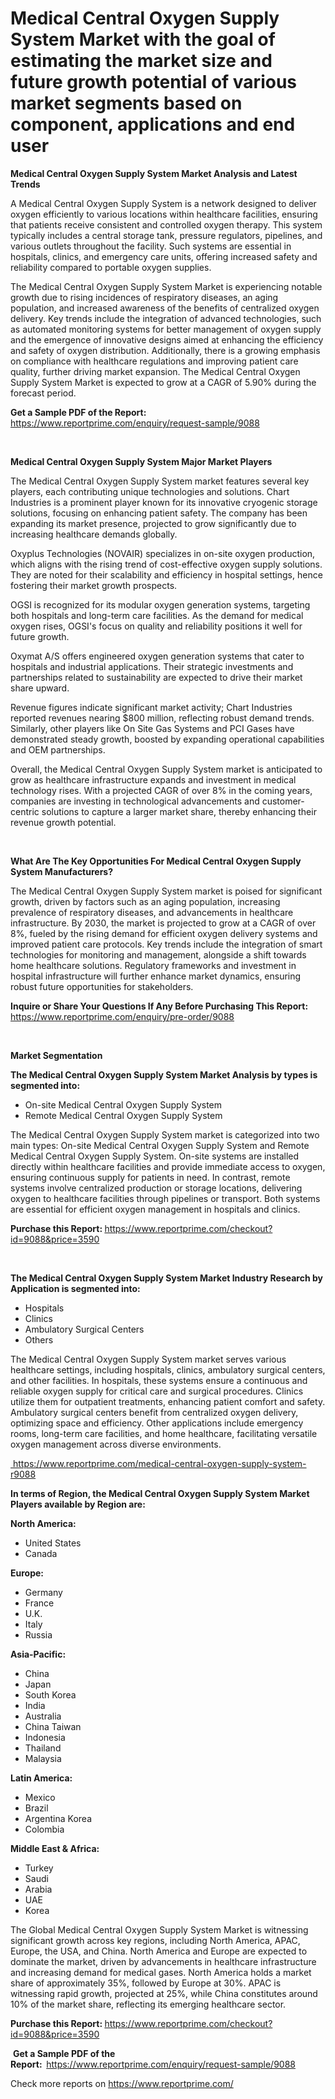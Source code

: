 <p><h1>Medical Central Oxygen Supply System Market with the goal of estimating the market size and future growth potential of various market segments based on component, applications and end user</h1></p><p><strong>Medical Central Oxygen Supply System Market Analysis and Latest Trends</strong></p>
<p><p>A Medical Central Oxygen Supply System is a network designed to deliver oxygen efficiently to various locations within healthcare facilities, ensuring that patients receive consistent and controlled oxygen therapy. This system typically includes a central storage tank, pressure regulators, pipelines, and various outlets throughout the facility. Such systems are essential in hospitals, clinics, and emergency care units, offering increased safety and reliability compared to portable oxygen supplies.</p><p>The Medical Central Oxygen Supply System Market is experiencing notable growth due to rising incidences of respiratory diseases, an aging population, and increased awareness of the benefits of centralized oxygen delivery. Key trends include the integration of advanced technologies, such as automated monitoring systems for better management of oxygen supply and the emergence of innovative designs aimed at enhancing the efficiency and safety of oxygen distribution. Additionally, there is a growing emphasis on compliance with healthcare regulations and improving patient care quality, further driving market expansion. The Medical Central Oxygen Supply System Market is expected to grow at a CAGR of 5.90% during the forecast period.</p></p>
<p><strong>Get a Sample PDF of the Report:&nbsp;</strong> <a href="https://www.reportprime.com/enquiry/request-sample/9088?utm_campaign=3061&utm_medium=2&utm_source=Github&utm_content=ia&utm_term=20032025&utm_id=medical-central-oxygen-supply-system">https://www.reportprime.com/enquiry/request-sample/9088</a></p>
<p>&nbsp;</p>
<p><strong>Medical Central Oxygen Supply System Major Market Players</strong></p>
<p><p>The Medical Central Oxygen Supply System market features several key players, each contributing unique technologies and solutions. Chart Industries is a prominent player known for its innovative cryogenic storage solutions, focusing on enhancing patient safety. The company has been expanding its market presence, projected to grow significantly due to increasing healthcare demands globally.</p><p>Oxyplus Technologies (NOVAIR) specializes in on-site oxygen production, which aligns with the rising trend of cost-effective oxygen supply solutions. They are noted for their scalability and efficiency in hospital settings, hence fostering their market growth prospects.</p><p>OGSI is recognized for its modular oxygen generation systems, targeting both hospitals and long-term care facilities. As the demand for medical oxygen rises, OGSI's focus on quality and reliability positions it well for future growth.</p><p>Oxymat A/S offers engineered oxygen generation systems that cater to hospitals and industrial applications. Their strategic investments and partnerships related to sustainability are expected to drive their market share upward.</p><p>Revenue figures indicate significant market activity; Chart Industries reported revenues nearing $800 million, reflecting robust demand trends. Similarly, other players like On Site Gas Systems and PCI Gases have demonstrated steady growth, boosted by expanding operational capabilities and OEM partnerships.</p><p>Overall, the Medical Central Oxygen Supply System market is anticipated to grow as healthcare infrastructure expands and investment in medical technology rises. With a projected CAGR of over 8% in the coming years, companies are investing in technological advancements and customer-centric solutions to capture a larger market share, thereby enhancing their revenue growth potential.</p></p>
<p>&nbsp;</p>
<p><strong>What Are The Key Opportunities For Medical Central Oxygen Supply System Manufacturers?</strong></p>
<p><p>The Medical Central Oxygen Supply System market is poised for significant growth, driven by factors such as an aging population, increasing prevalence of respiratory diseases, and advancements in healthcare infrastructure. By 2030, the market is projected to grow at a CAGR of over 8%, fueled by the rising demand for efficient oxygen delivery systems and improved patient care protocols. Key trends include the integration of smart technologies for monitoring and management, alongside a shift towards home healthcare solutions. Regulatory frameworks and investment in hospital infrastructure will further enhance market dynamics, ensuring robust future opportunities for stakeholders.</p></p>
<p><strong>Inquire or Share Your Questions If Any Before Purchasing This Report:</strong> <a href="https://www.reportprime.com/enquiry/pre-order/9088?utm_campaign=3061&utm_medium=2&utm_source=Github&utm_content=ia&utm_term=20032025&utm_id=medical-central-oxygen-supply-system">https://www.reportprime.com/enquiry/pre-order/9088</a></p>
<p>&nbsp;</p>
<p><strong>Market Segmentation</strong></p>
<p><strong>The Medical Central Oxygen Supply System Market Analysis by types is segmented into:</strong></p>
<p><ul><li>On-site Medical Central Oxygen Supply System</li><li>Remote Medical Central Oxygen Supply System</li></ul></p>
<p><p>The Medical Central Oxygen Supply System market is categorized into two main types: On-site Medical Central Oxygen Supply System and Remote Medical Central Oxygen Supply System. On-site systems are installed directly within healthcare facilities and provide immediate access to oxygen, ensuring continuous supply for patients in need. In contrast, remote systems involve centralized production or storage locations, delivering oxygen to healthcare facilities through pipelines or transport. Both systems are essential for efficient oxygen management in hospitals and clinics.</p></p>
<p><strong>Purchase this Report:&nbsp;</strong><a href="https://www.reportprime.com/checkout?id=9088&price=3590&utm_campaign=3061&utm_medium=2&utm_source=Github&utm_content=ia&utm_term=20032025&utm_id=medical-central-oxygen-supply-system">https://www.reportprime.com/checkout?id=9088&price=3590</a></p>
<p>&nbsp;</p>
<p><strong>The Medical Central Oxygen Supply System Market Industry Research by Application is segmented into:</strong></p>
<p><ul><li>Hospitals</li><li>Clinics</li><li>Ambulatory Surgical Centers</li><li>Others</li></ul></p>
<p><p>The Medical Central Oxygen Supply System market serves various healthcare settings, including hospitals, clinics, ambulatory surgical centers, and other facilities. In hospitals, these systems ensure a continuous and reliable oxygen supply for critical care and surgical procedures. Clinics utilize them for outpatient treatments, enhancing patient comfort and safety. Ambulatory surgical centers benefit from centralized oxygen delivery, optimizing space and efficiency. Other applications include emergency rooms, long-term care facilities, and home healthcare, facilitating versatile oxygen management across diverse environments.</p></p>
<p><a href="https://www.reportprime.com/medical-central-oxygen-supply-system-r9088?utm_campaign=3061&utm_medium=2&utm_source=Github&utm_content=ia&utm_term=20032025&utm_id=medical-central-oxygen-supply-system">&nbsp;https://www.reportprime.com/medical-central-oxygen-supply-system-r9088</a></p>
<p><strong>In terms of Region, the Medical Central Oxygen Supply System Market Players available by Region are:</strong></p>
<p>
    <p> <strong> North America: </strong>
        <ul>
            <li>United States</li>
            <li>Canada</li>
        </ul>
        </p> 
    <p> <strong> Europe: </strong>
        <ul>
            <li>Germany</li>
            <li>France</li>
            <li>U.K.</li>
            <li>Italy</li>
            <li>Russia</li>
        </ul>
        </p> 
    <p> <strong> Asia-Pacific: </strong>
        <ul>
            <li>China</li>
            <li>Japan</li>
            <li>South Korea</li>
            <li>India</li>
            <li>Australia</li>
            <li>China Taiwan</li>
            <li>Indonesia</li>
            <li>Thailand</li>
            <li>Malaysia</li>
        </ul>
        </p> 
    <p> <strong> Latin America: </strong>
        <ul>
            <li>Mexico</li>
            <li>Brazil</li>
            <li>Argentina Korea</li>
            <li>Colombia</li>
        </ul>
        </p> 
    <p> <strong> Middle East & Africa: </strong>
        <ul>
            <li>Turkey</li>
            <li>Saudi</li>
            <li>Arabia</li>
            <li>UAE</li>
            <li>Korea</li>
        </ul>
    </p>
    </p>
<p><p>The Global Medical Central Oxygen Supply System Market is witnessing significant growth across key regions, including North America, APAC, Europe, the USA, and China. North America and Europe are expected to dominate the market, driven by advancements in healthcare infrastructure and increasing demand for medical gases. North America holds a market share of approximately 35%, followed by Europe at 30%. APAC is witnessing rapid growth, projected at 25%, while China constitutes around 10% of the market share, reflecting its emerging healthcare sector.</p></p>
<p><strong>Purchase this Report: </strong><a href="https://www.reportprime.com/checkout?id=9088&price=3590&utm_campaign=3061&utm_medium=2&utm_source=Github&utm_content=ia&utm_term=20032025&utm_id=medical-central-oxygen-supply-system">https://www.reportprime.com/checkout?id=9088&price=3590</a></p>
<p>&nbsp;<strong>Get a Sample PDF of the Report:&nbsp;&nbsp;</strong><a href="https://www.reportprime.com/enquiry/request-sample/9088?utm_campaign=3061&utm_medium=2&utm_source=Github&utm_content=ia&utm_term=20032025&utm_id=medical-central-oxygen-supply-system">https://www.reportprime.com/enquiry/request-sample/9088</a></p>
<p><strong></strong></p>
<p>Check more reports on <a href="https://www.reportprime.com/?utm_campaign=3061&utm_medium=2&utm_source=Github&utm_content=ia&utm_term=20032025&utm_id=medical-central-oxygen-supply-system">https://www.reportprime.com/</a></p>